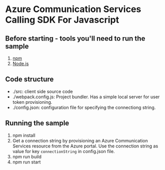 # Azure Communication Services Calling SDK For Javascript

## Before starting - tools you'll need to run the sample

1. [npm](https://www.npmjs.com/get-npm)
2. [Node.js](https://nodejs.org/en/download/)

## Code structure

* ./src: client side source code
* ./webpack.config.js: Project bundler. Has a simple local server for user token provisioning.
* ./config.json: configuration file for specifying the connectiong string.

## Running the sample

1. npm install
2. Get a connection string by provisioning an Azure Communication Services resource from the Azure portal. Use the connection string as value for key `connectionString` in config.json file.
3. npm run build
4. npm run start
